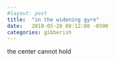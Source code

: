 ```yaml
---
#layout: post
title:  "in the widening gyre"
date:   2018-05-28 08:12:08 -0500
categories: gibberish
---
```

the center cannot hold